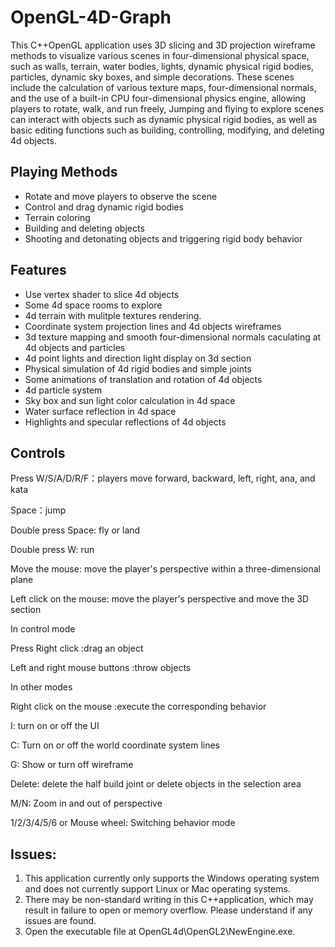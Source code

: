 # OpenGL-4D-Graph
  This C++OpenGL application uses 3D slicing and 3D projection wireframe methods to visualize various scenes in four-dimensional physical space, such as walls, terrain, water bodies, lights, dynamic physical rigid bodies, particles, dynamic sky boxes, and simple decorations. These scenes include the calculation of various texture maps, four-dimensional normals, and the use of a built-in CPU four-dimensional physics engine, allowing players to rotate, walk, and run freely, Jumping and flying to explore scenes can interact with objects such as dynamic physical rigid bodies, as well as basic editing functions such as building, controlling, modifying, and deleting 4d objects.

## Playing Methods
* Rotate and move players to observe the scene
* Control and drag dynamic rigid bodies
* Terrain coloring
* Building and deleting objects
* Shooting and detonating objects and triggering rigid body behavior
## Features
* Use vertex shader to slice 4d objects
* Some 4d space rooms to explore
* 4d terrain with mulitple textures rendering.
* Coordinate system projection lines and 4d objects wireframes
* 3d texture mapping and smooth four-dimensional normals caculating at 4d objects and particles
* 4d point lights and direction light display on 3d section
* Physical simulation of 4d rigid bodies and simple joints
* Some animations of translation and rotation of 4d objects
* 4d particle system
* Sky box and sun light color calculation in 4d space
* Water surface reflection in 4d space
* Highlights and specular reflections of 4d objects
## Controls
Press W/S/A/D/R/F：players move forward, backward, left, right, ana, and kata

Space：jump

Double press Space: fly or land

Double press W: run

Move the mouse: move the player's perspective within a three-dimensional plane

Left click on the mouse: move the player's perspective and move the 3D section

In control mode

Press Right click :drag an object

Left and right mouse buttons :throw objects

In other modes

Right click on the mouse :execute the corresponding behavior

I: turn on or off the UI

C: Turn on or off the world coordinate system lines

G: Show or turn off wireframe

Delete: delete the half build joint or delete objects in the selection area

M/N: Zoom in and out of perspective

1/2/3/4/5/6 or Mouse wheel: Switching behavior mode

## Issues:
1. This application currently only supports the Windows operating system and does not currently support Linux or Mac operating systems.
2. There may be non-standard writing in this C++application, which may result in failure to open or memory overflow. Please understand if any issues are found.
3. Open the executable file at OpenGL4d\OpenGL2\NewEngine.exe.
